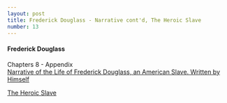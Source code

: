 ```yaml
---
layout: post
title: Frederick Douglass - Narrative cont'd, The Heroic Slave
number: 13
---
```


<div class="writer">
	<h4>Frederick Douglass</h4>
	<p class="class-info">Chapters 8 - Appendix<br><a class="class-info-link" href="http://docsouth.unc.edu/neh/douglass/douglass.html" target="_blank">Narrative of the Life of Frederick Douglass, an American Slave. Written by Himself</a></p>
	<p class="class-info"><a class="class-info-link" href="http://docsouth.unc.edu/neh/douglass1853/douglass1853.html" target="_blank">The Heroic Slave</a></p>
</div>